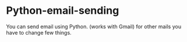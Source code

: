 # Python-email-sending
You can send email using Python. (works with Gmail) for other mails you have to change few things.
